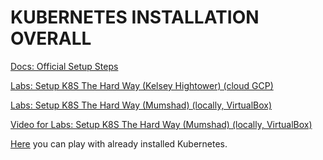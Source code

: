 # KUBERNETES INSTALLATION OVERALL

[Docs: Official Setup Steps](https://kubernetes.io/docs/setup/)

[Labs: Setup K8S The Hard Way (Kelsey Hightower) (cloud GCP)](https://github.com/kelseyhightower/kubernetes-the-hard-way)

[Labs: Setup K8S The Hard Way (Mumshad) (locally, VirtualBox)](https://github.com/mmumshad/kubernetes-the-hard-way)

[Video for Labs: Setup K8S The Hard Way (Mumshad) (locally, VirtualBox)](https://www.youtube.com/watch?v=uUupRagM7m0&list=PL2We04F3Y_41jYdadX55fdJplDvgNGENo&ab_channel=KodeKloud)

[Here](https://labs.play-with-k8s.com/) you can play with already installed Kubernetes.









































